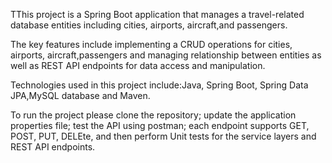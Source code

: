 TThis project is a Spring Boot application that manages a travel-related database entities including cities, airports, aircraft,and passengers.

The key features include implementing a CRUD operations for cities, airports, aircraft,passengers and
managing relationship between entities as well as REST API endpoints for data access and manipulation.

Technologies used in this project include:Java, Spring Boot, Spring Data JPA,MySQL database and Maven.

To run the project please clone the repository; update the application properties file;
test the API using postman; each endpoint supports GET, POST, PUT, DELEte, and then perform Unit tests for the service layers and REST API endpoints.
